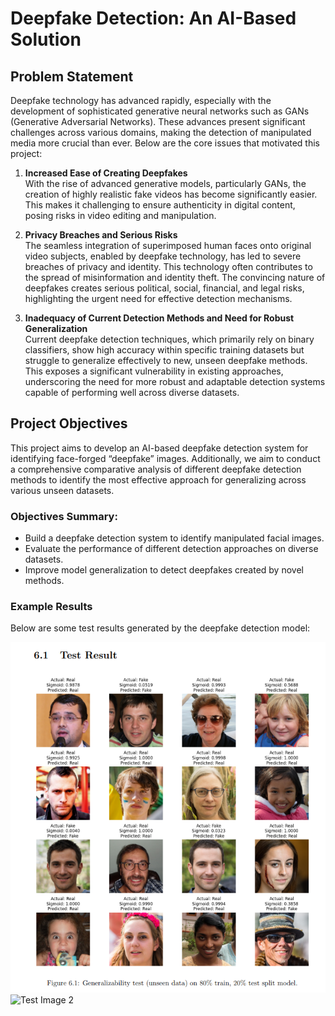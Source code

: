 # Deepfake Detection: An AI-Based Solution

## Problem Statement

Deepfake technology has advanced rapidly, especially with the development of sophisticated generative neural networks such as GANs (Generative Adversarial Networks). These advances present significant challenges across various domains, making the detection of manipulated media more crucial than ever. Below are the core issues that motivated this project:

1. **Increased Ease of Creating Deepfakes**  
   With the rise of advanced generative models, particularly GANs, the creation of highly realistic fake videos has become significantly easier. This makes it challenging to ensure authenticity in digital content, posing risks in video editing and manipulation.

2. **Privacy Breaches and Serious Risks**  
   The seamless integration of superimposed human faces onto original video subjects, enabled by deepfake technology, has led to severe breaches of privacy and identity. This technology often contributes to the spread of misinformation and identity theft. The convincing nature of deepfakes creates serious political, social, financial, and legal risks, highlighting the urgent need for effective detection mechanisms.

3. **Inadequacy of Current Detection Methods and Need for Robust Generalization**  
   Current deepfake detection techniques, which primarily rely on binary classifiers, show high accuracy within specific training datasets but struggle to generalize effectively to new, unseen deepfake methods. This exposes a significant vulnerability in existing approaches, underscoring the need for more robust and adaptable detection systems capable of performing well across diverse datasets.

## Project Objectives

This project aims to develop an AI-based deepfake detection system for identifying face-forged “deepfake” images. Additionally, we aim to conduct a comprehensive comparative analysis of different deepfake detection methods to identify the most effective approach for generalizing across various unseen datasets.

### Objectives Summary:
- Build a deepfake detection system to identify manipulated facial images.
- Evaluate the performance of different detection approaches on diverse datasets.
- Improve model generalization to detect deepfakes created by novel methods.

### Example Results
Below are some test results generated by the deepfake detection model:

![Test Image 1](Images/pic1.PNG)
![Test Image 2](Images/pic-2.PNG)

